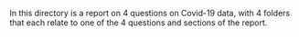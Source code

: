 In this directory is a report on 4 questions on Covid-19 data, with 4 folders that each relate to one of the 4 questions and sections of the report.
